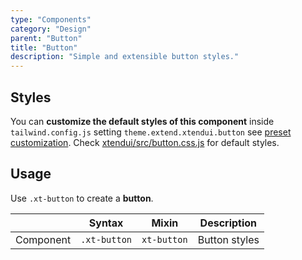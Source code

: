 ```yaml
---
type: "Components"
category: "Design"
parent: "Button"
title: "Button"
description: "Simple and extensible button styles."
---
```


## Styles

You can **customize the default styles of this component** inside `tailwind.config.js` setting `theme.extend.xtendui.button` see [preset customization](/components/tailwind-preset#customization). Check [xtendui/src/button.css.js](https://github.com/minimit/xtendui/blob/beta/src/button.css.js) for default styles.

## Usage

Use `.xt-button` to create a **button**.

<div class="xt-overflow-sub overflow-y-hidden overflow-x-scroll my-5 xt-my-auto w-full">

|                      | Syntax                          | Mixin            | Description                   |
| ----------------------- | ----------------------------------------- | -----------------------------| ----------------------------- |
| Component                  | `.xt-button`                     | `xt-button`                | Button styles            |

</div>

<demo>
  <demoinline src="demos/components/button/usage">
  </demoinline>
</demo>
